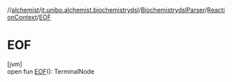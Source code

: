 //[alchemist](../../../../index.md)/[it.unibo.alchemist.biochemistrydsl](../../index.md)/[BiochemistrydslParser](../index.md)/[ReactionContext](index.md)/[EOF](-e-o-f.md)

# EOF

[jvm]\
open fun [EOF](-e-o-f.md)(): TerminalNode

